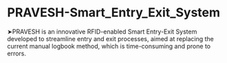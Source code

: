 # PRAVESH-Smart_Entry_Exit_System
 ➤PRAVESH is an innovative RFID-enabled Smart Entry-Exit System developed to streamline entry and exit processes, aimed at replacing the current manual logbook method, which is time-consuming and prone to errors. 
